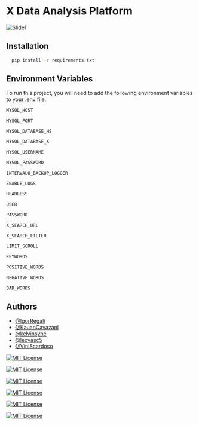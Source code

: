 
# X Data Analysis Platform
![Slide1](https://github.com/CCO-HomeSentinel/x-analyzer/assets/70069239/462aa3b6-2690-48bf-a0b1-08fb57c8d0ad)


## Installation

```bash
  pip install -r requirements.txt
```

## Environment Variables

To run this project, you will need to add the following environment variables to your .env file.

`MYSQL_HOST`

`MYSQL_PORT`

`MYSQL_DATABASE_HS`

`MYSQL_DATABASE_X`

`MYSQL_USERNAME`

`MYSQL_PASSWORD`

`INTERVALO_BACKUP_LOGGER`

`ENABLE_LOGS`

`HEADLESS`

`USER`

`PASSWORD`

`X_SEARCH_URL`

`X_SEARCH_FILTER`

`LIMIT_SCROLL`

`KEYWORDS`

`POSITIVE_WORDS`

`NEGATIVE_WORDS`

`BAD_WORDS`



## Authors

- [@IgorRegali](https://www.github.com/IgorRegali)
- [@KauanCavazani](https://www.github.com/KauanCavazani)
- [@kelvinsync](https://www.github.com/kelvinsync)
- [@leovasc5](https://www.github.com/leovasc5)
- [@ViniScardoso](https://www.github.com/ViniScardoso)

[![MIT License](https://img.shields.io/badge/license-MIT-green.svg)](https://choosealicense.com/licenses/mit/)

[![MIT License](https://img.shields.io/badge/language-python-blue.svg)](https://choosealicense.com/licenses/mit/)

[![MIT License](https://img.shields.io/badge/framework-flask-purple.svg)](https://choosealicense.com/licenses/mit/)

[![MIT License](https://img.shields.io/badge/database-mysql-yellow.svg)](https://choosealicense.com/licenses/mit/)

[![MIT License](https://img.shields.io/badge/cloud-aws-black.svg)](https://choosealicense.com/licenses/mit/)

[![MIT License](https://img.shields.io/badge/cloud-azure-black.svg)](https://choosealicense.com/licenses/mit/)
